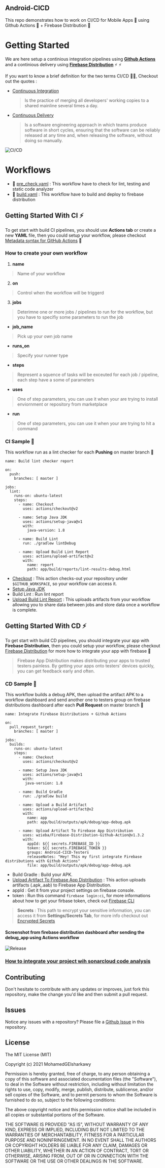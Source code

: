 ## Android-CICD

This repo demonstrates how to work on CI/CD for Mobile Apps :iphone: using Github Actions :pill: + Firebase Distribution :tada:

# Getting Started 

We are here setup a continious integration pipelines using [**Github Actions**](https://github.com/features/actions) and a continious delivery using [**Firebase Distribution**](https://firebase.google.com/docs/app-distribution) ⚡ ⚡

If you want to know a brief definition for the two terms CI/CD 🙆‍♂️, Checkout out the quotes :

  * [Continuous Integration](https://en.wikipedia.org/wiki/Continuous_integration)

    > Is the practice of merging all developers' working copies to a shared mainline several times a day.

 * [Continuous Delivery](https://en.wikipedia.org/wiki/Continuous_delivery)

    > Is a software engineering approach in which teams produce software in short cycles, 
    > ensuring that the software can be reliably released at any time and, when releasing the software, without doing so manually.


 ![CI/CD](https://github.com/MohamedGElsharkawy/Android-CICD/blob/master/CI-CD-Image.png)


# Workflows 

  * 🚀 [pre_check.yaml](https://github.com/MohamedGElsharkawy/Android-CICD/blob/master/.github/workflows/pre_check.yml) : This workflow have to check for lint, testing and static code analyzer 
  * 🚀 [build.yaml](https://github.com/MohamedGElsharkawy/Android-CICD/blob/master/.github/workflows/build.yml) : This workflow have to build and deploy to firebase distribution

## Getting Started With CI ⚡

 To get start with build CI pipelines, you should use **Actions tab** or create a new **YAML** file, then you could setup your workflow, please checkout [Metadata syntax for GitHub Actions](https://docs.github.com/en/actions/creating-actions/metadata-syntax-for-github-actions) :monocle_face:
 
 ### How to create your own workflow 

1. **name** 

> Name of your workflow 

2. **on** 

> Control when the workflow will be triggerd

3. **jobs** 

> Deterimne one or more jobs / pipelines to run for the workflow, but you have to specifiy some parameters to run the job

   * **job_name** 

   > Pick up your own job name

   * **runs_on**

   > Specify your runner type

   * **steps**

   > Represent a squence of tasks will be exceuted for each job / pipeline, each step have a some of parameters

  * **uses**

   > One of step parameters, you can use it when your are trying to install enviornment or repository from marketplace 

  * **run**

   > One of step parameters, you can use it when your are trying to hit a command 


### CI Sample :partying_face:

This workflow run as a lint checker for each **Pushing** on master branch :rocket:

```
name: Build lint checker report

on:
  push:
    branches: [ master ]

jobs:
  lint:
    runs-on: ubuntu-latest
    steps: 
      - name: Checkout
        uses: actions/checkout@v2

      - name: Setup Java JDK
        uses: actions/setup-java@v1
        with:
          java-version: 1.8

      - name: Build Lint
        run: ./gradlew lintDebug
    
      - name: Upload Build Lint Report
        uses: actions/upload-artifact@v2
        with:
          name: report
          path: app/build/reports/lint-results-debug.html
```


* [Checkout](https://github.com/marketplace/actions/checkout) : This action checks-out your repository under `$GITHUB_WORKSPACE`, so your workflow can access it.
* [Setup Java JDK](https://github.com/marketplace/actions/setup-java-jdk)
* Build Lint : Run lint report 
* [Upload Build Lint Report](https://github.com/marketplace/actions/upload-a-build-artifact) : This uploads artifacts from your workflow allowing you to share data between jobs and store data once a workflow is complete.


## Getting Started With CD ⚡

To get start with build CD pipelines, you should integrate your app with **Firebase Distribution**, then you could setup your workflow, please checkout [Firebase Distribution](https://firebase.google.com/docs/app-distribution) for more how to integrate your app with firebase :monocle_face:

> Firebase App Distribution makes distributing your apps to trusted testers painless. By getting your apps onto testers' devices quickly, you can get feedback early and often. 


### CD Sample :partying_face:

This workflow builds a debug APK, then upload the artifact APK to a workflow dashboard and send another one to testers group on firebase distributions dashboard after each **Pull Request** on master branch 🚀

```
name: Integrate Firebase Distributions + Github Actions

on:
  pull_request_target:
    branches: [ master ]

jobs:
  builds:
    runs-on: ubuntu-latest
    steps: 
      - name: Checkout
        uses: actions/checkout@v2
        
      - name: Setup Java JDK
        uses: actions/setup-java@v1
        with:
         java-version: 1.8
        
      - name: Build Gradle
        run: ./gradlew build
    
      - name: Upload a Build Artifact
        uses: actions/upload-artifact@v2
        with:
          name: app
          path: app/build/outputs/apk/debug/app-debug.apk
          
      - name: Upload Artifact To Firebase App Distribution
        uses: wzieba/Firebase-Distribution-Github-Action@v1.3.2
        with:
          appId: ${{ secrets.FIREBASE_ID }}
          token: ${{ secrets.FIREBASE_TOKEN }}
          groups: Android-CICD-Testers
          releaseNotes: "Hey! This my first integrate Firebase distributions with Github Actions"
          file: app/build/outputs/apk/debug/app-debug.apk   
```

* Build Gradle : Build your APK.
* [Upload Artifact To Firebase App Distribution](https://github.com/wzieba/Firebase-Distribution-Github-Action) : This action uploads artifacts (.apk,.aab) to Firebase App Distribution.
* appId : Get it from your project settings on firebase console.
* token : Run this command `firebase login:ci`, for more informations about how to get your firbase token, check out [Firebase CLI](https://firebase.google.com/docs/cli)

> **Secrets** : This path to encrypt your sensitive information, you can access it from **Settings/Secrets Tab**, for more info checkout out [Encrypted Secrets](https://docs.github.com/en/actions/security-guides/encrypted-secrets)




 #### Screenshot from firebase distribution dashboard after sending the debug_app using Actions workflow
 ![Release](https://github.com/MohamedGElsharkawy/Android-CICD/blob/master/release_apk.png)
 
 ### [How to integrate your project wih sonarcloud code analysis](https://github.com/MohamedGElsharkawy/Android-CICD/blob/master/Sonar-Cloud.md)

## Contributing 
Don't hesitate to contribute with any updates or improves, just fork this repository, make the change you'd like and then submit a pull request.

## Issues
Notice any issues with a repository? Please file a [Github Issue](https://github.com/MohamedGElsharkawy/Android-CICD/issues) in this repository.

## License
The MIT License (MIT)

Copyright (c) 2021 MohamedGElsharkawy

Permission is hereby granted, free of charge, to any person obtaining a copy
of this software and associated documentation files (the "Software"), to deal
in the Software without restriction, including without limitation the rights
to use, copy, modify, merge, publish, distribute, sublicense, and/or sell
copies of the Software, and to permit persons to whom the Software is
furnished to do so, subject to the following conditions:

The above copyright notice and this permission notice shall be included in
all copies or substantial portions of the Software.

THE SOFTWARE IS PROVIDED "AS IS", WITHOUT WARRANTY OF ANY KIND, EXPRESS OR
IMPLIED, INCLUDING BUT NOT LIMITED TO THE WARRANTIES OF MERCHANTABILITY,
FITNESS FOR A PARTICULAR PURPOSE AND NONINFRINGEMENT. IN NO EVENT SHALL THE
AUTHORS OR COPYRIGHT HOLDERS BE LIABLE FOR ANY CLAIM, DAMAGES OR OTHER
LIABILITY, WHETHER IN AN ACTION OF CONTRACT, TORT OR OTHERWISE, ARISING FROM,
OUT OF OR IN CONNECTION WITH THE SOFTWARE OR THE USE OR OTHER DEALINGS IN
THE SOFTWARE.
```
